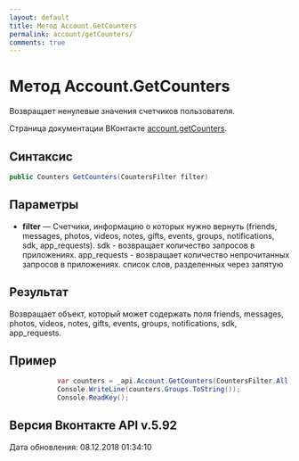 ```yaml
---
layout: default
title: Метод Account.GetCounters
permalink: account/getCounters/
comments: true
---
```

# Метод Account.GetCounters
Возвращает ненулевые значения счетчиков пользователя.

Страница документации ВКонтакте [account.getCounters](https://vk.com/dev/account.getCounters).

## Синтаксис
``` csharp
public Counters GetCounters(CountersFilter filter)
```

## Параметры
+ **filter** — Счетчики, информацию о которых нужно вернуть (friends, messages, photos, videos, notes, gifts, events, groups, notifications, sdk, app_requests). 
sdk - возвращает количество запросов в приложениях. 
app_requests - возвращает количество непрочитанных запросов в приложениях. список слов, разделенных через запятую

## Результат
Возвращает объект, который может содержать поля friends, messages, photos, videos, notes, gifts, events, groups, notifications, sdk, app_requests.

## Пример
``` csharp
            var counters = _api.Account.GetCounters(CountersFilter.All);
            Console.WriteLine(counters.Groups.ToString());
            Console.ReadKey();
```

## Версия Вконтакте API v.5.92
Дата обновления: 08.12.2018 01:34:10
